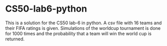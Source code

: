 # CS50-lab6-python

This is a solution for the CS50 lab-6 in python.
A csv file with 16 teams and their FIFA ratings is given.
Simulations of the worldcup tournament is done for 1000 times and the probability that a team will win the world cup is returned.
